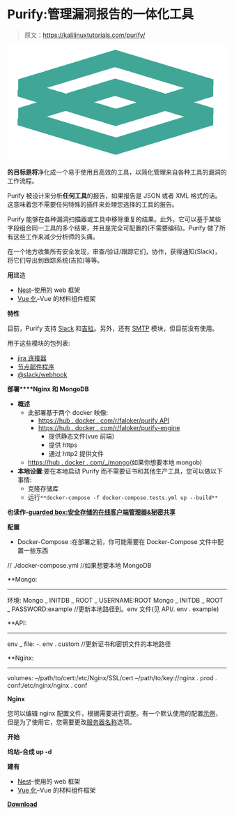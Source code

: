 # Purify:管理漏洞报告的一体化工具

> 原文：<https://kalilinuxtutorials.com/purify/>

[![Purify : All-In-One Tool For Managing Vulnerability Reports](img/8f21d968ecc1f9d94efb9e38ebd02cf8.png "Purify : All-In-One Tool For Managing Vulnerability Reports")](https://1.bp.blogspot.com/-HcuaME-2FDE/XtSfbxDFOrI/AAAAAAAAGik/qAnlL6qVV8ULSc6c_Tz1d6ndIoeBktP1gCLcBGAsYHQ/s1600/Purify%25281%2529.png)

**的目标是将**净化成一个易于使用且高效的工具，以简化管理来自各种工具的漏洞的工作流程。

Purify 被设计来分析**任何工具**的报告，如果报告是 JSON 或者 XML 格式的话。这意味着您不需要任何特殊的插件来处理您选择的工具的报告。

Purify 能够在各种漏洞扫描器或工具中移除重复的结果。此外，它可以基于某些字段组合同一工具的多个结果，并且是完全可配置的(不需要编码)。Purify 做了所有这些工作来减少分析师的头痛。

在一个地方收集所有安全发现，审查/验证/跟踪它们，协作，获得通知(Slack)，将它们导出到跟踪系统(吉拉)等等。

**用**建造

*   [Nest](https://github.com/nestjs/nest)–使用的 web 框架
*   [Vue 化](https://github.com/vuetifyjs/vuetify)–Vue 的材料组件框架

**特性**

目前，Purify 支持 [Slack](/purify/plugins/slack) 和[吉拉](/purify/plugins/jira)。另外，还有 [SMTP](/purify/plugins/email) 模块，但目前没有使用。

用于这些模块的包列表:

*   [jira 连接器](https://www.npmjs.com/package/jira-connector)
*   [节点邮件程序](https://www.npmjs.com/package/nodemailer)
*   [@slack/webhook](https://www.npmjs.com/package/@slack/webhook)

**部署****Nginx 和 MongoDB**

*   **概述**
    *   此部署基于两个 docker 映像:
        *   [https://hub . docker . com/r/faloker/purify API](https://hub.docker.com/r/faloker/purify-api)
        *   [https://hub . docker . com/r/faloker/purify-engine](https://hub.docker.com/r/faloker/purify-nginx)
            *   提供静态文件(vue 前端)
            *   提供 https
            *   通过 http2 提供文件
    *   [https://hub . docker . com/_/mongo](https://hub.docker.com/_/mongo)(如果你想要本地 mongob)
*   **本地设置**:要在本地启动 Purify 而不需要证书和其他生产工具，您可以做以下事情:
    *   克隆存储库
    *   运行`**docker-compose -f docker-compose.tests.yml up --build**`

**也读作-[guarded box:安全存储的在线客户端管理器&秘密共享](https://kalilinuxtutorials.com/guardedbox/)**

**配置**

*   Docker-Compose :在部署之前，你可能需要在 Docker-Compose 文件中配置一些东西

// ./docker-compose.yml
//如果想要本地 MongoDB

**Mongo:
* * * * * * * ***
环境:
Mongo _ INITDB _ ROOT _ USERNAME:ROOT
Mongo _ INITDB _ ROOT _ PASSWORD:example
//更新本地路径到。env 文件(见 API/. env . example)

**API:
* * * ****
env _ file:
-. env . custom
//更新证书和密钥文件的本地路径

**Nginx:
* * * * * * * * ***
volumes:
–/path/to/cert:/etc/Nginx/SSL/cert
–/path/to/key://nginx . prod . conf:/etc/nginx/nginx . conf

**Nginx**

您可以编辑 nginx 配置文件，根据需要进行调整。有一个默认使用的配置[示例](https://github.com/faloker/purify/blob/master/nginx/nginx.prod.conf)，但是为了使用它，您需要更改[服务器名称](https://github.com/faloker/purify/blob/master/nginx/nginx.prod.conf#L25)选项。

**开始**

**坞站-合成 up -d**

**建有**

*   [Nest](https://github.com/nestjs/nest)–使用的 web 框架
*   [Vue 化](https://github.com/vuetifyjs/vuetify)–Vue 的材料组件框架

[**Download**](https://github.com/faloker/purify)